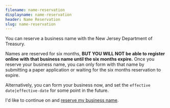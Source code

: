 ```yaml
---
filename: name-reservation
displayname: name-reservation
header: Name Reservation
slug: name-reservation
---
```


You can reserve a business name with the New Jersey Department of Treasury.

Names are reserved for six months, **BUT YOU WILL NOT be able to register online with that business name until the six months expire.** Once you reserve your business name, you can only form with that name by submitting a paper application or waiting for the six months reservation to expire.

Alternatively, you can form your business now, and set the `effective date|effective-date` for some point in the future.

I'd like to continue on and [reserve my business name](https://www.njportal.com/dor/businessamendments).
